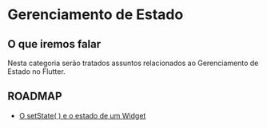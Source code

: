 # Gerenciamento de Estado

## O que iremos falar

Nesta categoria serão tratados assuntos relacionados ao Gerenciamento de Estado no Flutter.

## ROADMAP

- [O setState( ) e o estado de um Widget](O_setState_e_o_estado_de_um_widget.md)
